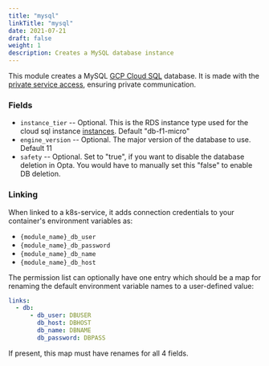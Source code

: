 ```yaml
---
title: "mysql"
linkTitle: "mysql"
date: 2021-07-21
draft: false
weight: 1
description: Creates a MySQL database instance
---
```


This module creates a MySQL [GCP Cloud SQL](https://cloud.google.com/sql/docs/introduction) database. It is made with
the [private service access](https://cloud.google.com/vpc/docs/private-services-access), ensuring private communication.

### Fields

- `instance_tier` -- Optional. This is the RDS instance type used for the cloud sql instance [instances](https://cloud.google.com/sql/pricing).
  Default "db-f1-micro"
- `engine_version` -- Optional. The major version of the database to use. Default 11
- `safety` -- Optional. Set to "true", if you want to disable the database deletion in Opta. You would have to manually set this "false" to enable DB deletion.

### Linking

When linked to a k8s-service, it adds connection credentials to your container's environment variables as:

- `{module_name}_db_user`
- `{module_name}_db_password`
- `{module_name}_db_name`
- `{module_name}_db_host`

The permission list can optionally have one entry which should be a map for renaming the default environment variable
names to a user-defined value:

```yaml
links:
  - db:
      - db_user: DBUSER
        db_host: DBHOST
        db_name: DBNAME
        db_password: DBPASS
```

If present, this map must have renames for all 4 fields.
